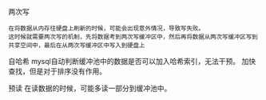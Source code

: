 两次写

    在将数据从内存往硬盘上刷新的时候，可能会出现意外情况，导致写失败。
    这时候就需要两次写的机制，先将数据考到两次写缓冲区中，然后再将数据从两次写缓冲区写到共享空间中，最后在从两次写缓冲区中写入到硬盘上

自哈希
    mysql自动判断缓冲池中的数据是否可以加入哈希索引，无法干预。
    加快查找，但是对于排序没有作用。

预读
    在读数据的时候，可能多读一部分到缓冲池中。